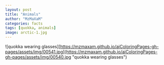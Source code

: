 ```yaml
---
layout: post
title: "Animals"
author: "MzMaXaM"
categories: facts
tags: [quokka, animals]
image: arctic-1.jpg
---
```




![quokka wearing glasses][https://mzmaxam.github.io/aiColoringPages-gh-pages/assets/img/00541.jpg](https://mzmaxam.github.io/aiColoringPages-gh-pages/assets/img/00540.jpg "quokka wearing glasses")
